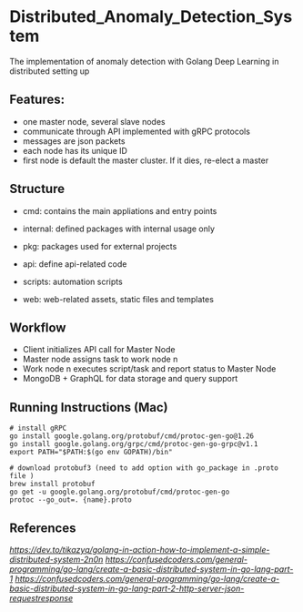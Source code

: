# Distributed_Anomaly_Detection_System

The implementation of anomaly detection with Golang Deep Learning in distributed setting up

## Features:
- one master node, several slave nodes
- communicate through API implemented with gRPC protocols
- messages are json packets
- each node has its unique ID
- first node is default the master cluster. If it dies, re-elect a master

## Structure

- cmd: contains the main appliations and entry points

- internal: defined packages with internal usage only

- pkg: packages used for external projects

- api: define api-related code

- scripts: automation scripts

- web: web-related assets, static files and templates

## Workflow

- Client initializes API call for Master Node
- Master node assigns task to work node n
- Work node n executes script/task and report status to Master Node
- MongoDB + GraphQL for data storage and query support

## Running Instructions (Mac)

```
# install gRPC
go install google.golang.org/protobuf/cmd/protoc-gen-go@1.26
go install google.golang.org/grpc/cmd/protoc-gen-go-grpc@v1.1
export PATH="$PATH:$(go env GOPATH)/bin"

# download protobuf3 (need to add option with go_package in .proto file )
brew install protobuf
go get -u google.golang.org/protobuf/cmd/protoc-gen-go
protoc --go_out=. {name}.proto
```

## References

*https://dev.to/tikazyq/golang-in-action-how-to-implement-a-simple-distributed-system-2n0n*
*https://confusedcoders.com/general-programming/go-lang/create-a-basic-distributed-system-in-go-lang-part-1*
*https://confusedcoders.com/general-programming/go-lang/create-a-basic-distributed-system-in-go-lang-part-2-http-server-json-requestresponse*
